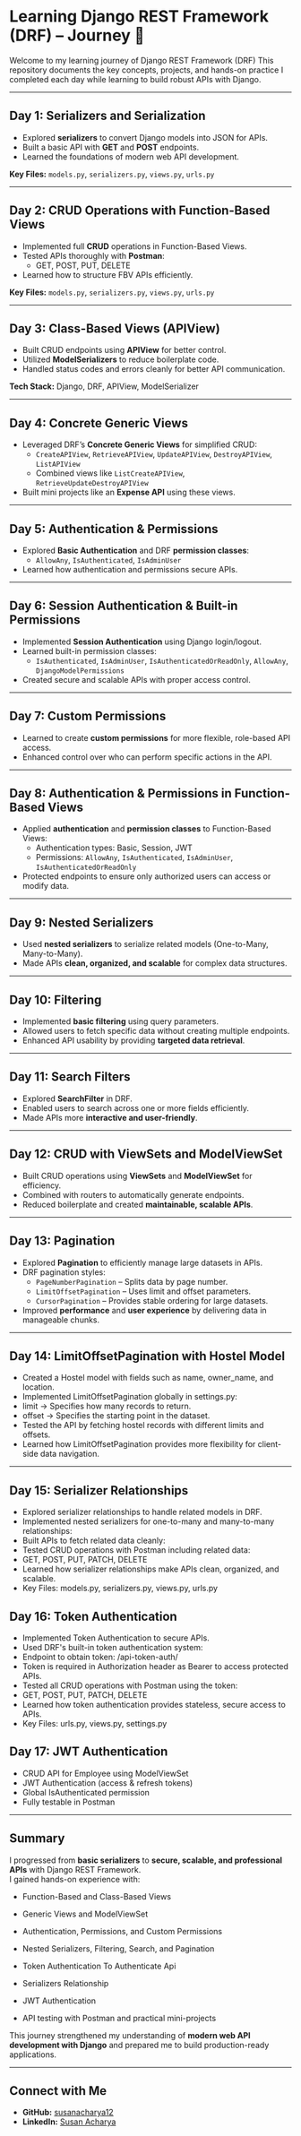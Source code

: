 # Learning Django REST Framework (DRF) – Journey 🚀 

Welcome to my  learning journey of Django REST Framework (DRF) 
This repository documents the key concepts, projects, and hands-on practice I completed each day while learning to build robust APIs with Django.

---

## Day 1: Serializers and Serialization
- Explored **serializers** to convert Django models into JSON for APIs.
- Built a basic API with **GET** and **POST** endpoints.
- Learned the foundations of modern web API development.

**Key Files:** `models.py`, `serializers.py`, `views.py`, `urls.py`  

---

## Day 2: CRUD Operations with Function-Based Views
- Implemented full **CRUD** operations in Function-Based Views.
- Tested APIs thoroughly with **Postman**:
  - GET, POST, PUT, DELETE
- Learned how to structure FBV APIs efficiently.

**Key Files:** `models.py`, `serializers.py`, `views.py`, `urls.py`  

---

## Day 3: Class-Based Views (APIView)
- Built CRUD endpoints using **APIView** for better control.
- Utilized **ModelSerializers** to reduce boilerplate code.
- Handled status codes and errors cleanly for better API communication.

**Tech Stack:** Django, DRF, APIView, ModelSerializer  

---

## Day 4: Concrete Generic Views
- Leveraged DRF’s **Concrete Generic Views** for simplified CRUD:
  - `CreateAPIView`, `RetrieveAPIView`, `UpdateAPIView`, `DestroyAPIView`, `ListAPIView`
  - Combined views like `ListCreateAPIView`, `RetrieveUpdateDestroyAPIView`
- Built mini projects like an **Expense API** using these views.

---

## Day 5: Authentication & Permissions
- Explored **Basic Authentication** and DRF **permission classes**:
  - `AllowAny`, `IsAuthenticated`, `IsAdminUser`
- Learned how authentication and permissions secure APIs.

---

## Day 6: Session Authentication & Built-in Permissions
- Implemented **Session Authentication** using Django login/logout.
- Learned built-in permission classes:
  - `IsAuthenticated`, `IsAdminUser`, `IsAuthenticatedOrReadOnly`, `AllowAny`, `DjangoModelPermissions`
- Created secure and scalable APIs with proper access control.

---

## Day 7: Custom Permissions
- Learned to create **custom permissions** for more flexible, role-based API access.
- Enhanced control over who can perform specific actions in the API.

---

## Day 8: Authentication & Permissions in Function-Based Views
- Applied **authentication** and **permission classes** to Function-Based Views:
  - Authentication types: Basic, Session, JWT
  - Permissions: `AllowAny`, `IsAuthenticated`, `IsAdminUser`, `IsAuthenticatedOrReadOnly`
- Protected endpoints to ensure only authorized users can access or modify data.

---

## Day 9: Nested Serializers
- Used **nested serializers** to serialize related models (One-to-Many, Many-to-Many).
- Made APIs **clean, organized, and scalable** for complex data structures.

---

## Day 10: Filtering
- Implemented **basic filtering** using query parameters.
- Allowed users to fetch specific data without creating multiple endpoints.
- Enhanced API usability by providing **targeted data retrieval**.

---

## Day 11: Search Filters
- Explored **SearchFilter** in DRF.
- Enabled users to search across one or more fields efficiently.
- Made APIs more **interactive and user-friendly**.

---

## Day 12: CRUD with ViewSets and ModelViewSet
- Built CRUD operations using **ViewSets** and **ModelViewSet** for efficiency.
- Combined with routers to automatically generate endpoints.
- Reduced boilerplate and created **maintainable, scalable APIs**.

---

## Day 13: Pagination
- Explored **Pagination** to efficiently manage large datasets in APIs.
- DRF pagination styles:
  - `PageNumberPagination` – Splits data by page number.
  - `LimitOffsetPagination` – Uses limit and offset parameters.
  - `CursorPagination` – Provides stable ordering for large datasets.
- Improved **performance** and **user experience** by delivering data in manageable chunks.

---


## Day 14: LimitOffsetPagination with Hostel Model
- Created a Hostel model with fields such as name, owner_name, and location.
- Implemented LimitOffsetPagination globally in settings.py:
- limit → Specifies how many records to return.
- offset → Specifies the starting point in the dataset.
- Tested the API by fetching hostel records with different limits and offsets.
- Learned how LimitOffsetPagination provides more flexibility for client-side data navigation.
---

## Day 15: Serializer Relationships
- Explored serializer relationships to handle related models in DRF.
- Implemented nested serializers for one-to-many and many-to-many relationships:
- Built APIs to fetch related data cleanly:
- Tested CRUD operations with Postman including related data:
- GET, POST, PUT, PATCH, DELETE
- Learned how serializer relationships make APIs clean, organized, and scalable.
- Key Files: models.py, serializers.py, views.py, urls.py

## Day 16: Token Authentication
- Implemented Token Authentication to secure APIs.
- Used DRF's built-in token authentication system:
- Endpoint to obtain token: /api-token-auth/
- Token is required in Authorization header as Bearer <token> to access protected APIs.
- Tested all CRUD operations with Postman using the token:
- GET, POST, PUT, PATCH, DELETE
- Learned how token authentication provides stateless, secure access to APIs.
- Key Files: urls.py, views.py, settings.py


## Day 17: JWT Authentication
- CRUD API for Employee using ModelViewSet
- JWT Authentication (access & refresh tokens)
- Global IsAuthenticated permission
- Fully testable in Postman

---

## Summary
 I progressed from **basic serializers** to **secure, scalable, and professional APIs** with Django REST Framework.  
I gained hands-on experience with:

- Function-Based and Class-Based Views
- Generic Views and ModelViewSet
- Authentication, Permissions, and Custom Permissions
- Nested Serializers, Filtering, Search, and Pagination
- Token Authentication To Authenticate Api
- Serializers Relationship
- JWT Authentication

- API testing with Postman and practical mini-projects  

This journey strengthened my understanding of **modern web API development with Django** and prepared me to build production-ready applications.

---

## Connect with Me
- **GitHub:** [susanacharya12](https://github.com/susanacharya12)  
- **LinkedIn:** [Susan Acharya](https://www.linkedin.com/in/susan-acharya1618/)
